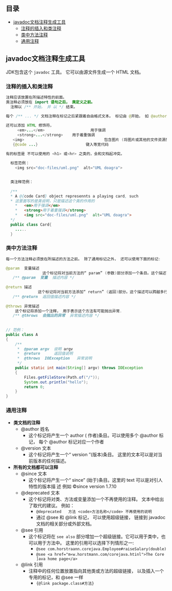 ## 目录

- [javadoc文档注释生成工具](#javadoc文档注释生成工具)
  - [注释的插入和类注释](#注释的插入和类注释)
  - [类中方法注释](#类中方法注释)
  - [通用注释](#通用注释)



## javadoc文档注释生成工具

JDK包含这个 `javadoc` 工具。 它可以由源文件生成一个 HTML 文档。



### 注释的插入和类注释

```java
注释应该放置在所描述特性的前面。
类注释必须放在 import 语句之后， 类定义之前。
  注释以 /** 开始， 并 以 */ 结束。
  
每个 /** ... */ 文档注释在标记之后紧跟着自由格式文本。 标记由 @开始， 如 @author 或 @param。

还可以添加 HTML 修饰符，  
	 <em>...</em>    				 用于强调
	 <strong>...</strong>    用于着重强调
   <img>								   包含图片 (将图片或其他的文件资源放到子目录 doc-files 中)
   {@code ...}					   键入等宽代码

有的标签是 不可以使用的 <h1> 或<hr> 之类的，会和文档起冲突。  
  
  标签范例：
	<img src="doc-files/uml.png"  alt="UML doagra">
  

  类注释范例：
  
  /**
  *	A @{code Card} object represennts a playing card, such
  * 这里面写的是类说明，只是描述这个类的作用的
	*	<em>用于强调</em>
	*	<strong>用于着重强调</strong>
	*	<img src="doc-files/uml.png"  alt="UML doagra">			
  */
  public class Card{
    ..... 
  }
```



### 类中方法注释

```java
每一个方法注释必须放在所描述的方法之前。 除了通用标记之外， 还可以使用下面的标记:

@param  变量描述
  				这个标记将对当前方法的“ param” (参数)部分添加一个条目。这个描述可以占据多行， 并可以使用 HTML 标记。一个方法的所有 @param 标记必须放在一起。
   /** @param  变量  描述内容 */
  
@return 描述
		 	  这个标记将对当前方法添加“ return” (返回)部分。这个描述可以跨越多行， 并可以使用 HTML 标记。
   /** @return  返回值描述内容 */
  
@throws 异常描述
  	这个标记将添加一个注释， 用于表示这个方法有可能抛出异常.
   /** @throws  会抛出的异常  异常描述内容 */
  
  
// 范例：
public class A
{
	/**
	 *	@param argv  说明 argv
	 *  @return      返回值说明
	 * 	@throws  IOException   异常说明
	 */
	public static int main(String[] argv) throws IOException
	{
		Files.getFileStore(Path.of("/"));
		System.out.println("hello");
		return 0;
	}
}
```





### 通用注释



- **类文档的注释**
  - @author 姓名
    - 这个标记将产生一个  author ( 作者)条目。可以使用多个 @author 标记， 每个 @author 标记对应一个作者
  - @version  文本
    - 这个标记将产生一个“ version ”(版本)条目。 这里的文本可以是对当前版本的任何描述。
- **所有的文档都可以注释**
  - @since 文本
    - 这个标记将产生一个“ since” (始于)条目。这里的 text 可以是对引人特性的版本描 述 例如 ©since version 1.7.10
  - @deprecated 文本
    - 这个标记将对类、方法或变量添加一个不再使用的注释。 文本中给出了取代的建议。 例如：
      - `@deprecated   方法 <code>方法名称</code> 不再使用的说明`
      - 通过 @see 和 @link 标记， 可以使用超级链接， 链接到 javadoc 文档的相关部分或外部文档。
  - @see  引用
    - 这个标记将在  `see also` 部分增加一个超级链接。它可以用于类中，也可以用于方法中。 这里的引用可以选择下列情形之一:
      - `@see com.horstraann.corejava.Employee#raiseSalary(double)`
      - `@see <a href="m«w.horstmann.com/corejava.htinl">The Core ]ava home page</a>`
  - @link  引用
    - 注释中的任何位置放置指向其他类或方法的超级链接， 以及插入一个专用的标记，和 @see 一样
      - `{@link package.class#方法}`

